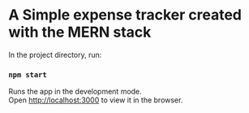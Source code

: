 # A Simple expense tracker created with the MERN stack


In the project directory, run:

### `npm start`

Runs the app in the development mode.\
Open [http://localhost:3000](http://localhost:3000) to view it in the browser.

